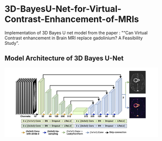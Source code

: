 # 3D-BayesU-Net-for-Virtual-Contrast-Enhancement-of-MRIs
Implementation of 3D Bayes U net model from the paper : "“Can Virtual Contrast enhancement in Brain MRI replace gadolinium? A Feasibility Study”.

## Model Architecture of 3D Bayes U-Net

![3DBayes-UNet](/assets/3dBayesUnet.png)
